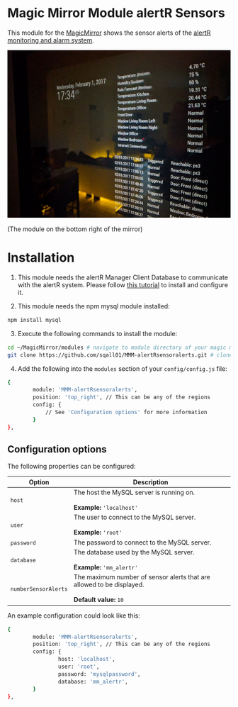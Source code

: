 # Magic Mirror Module alertR Sensors
This module for the [MagicMirror](https://github.com/MichMich/MagicMirror) shows the sensor alerts of the [alertR monitoring and alarm system](https://github.com/sqall01/alertR).

![MagicMirror](pics/magicmirror.jpg)

(The module on the bottom right of the mirror)

# Installation

1. This module needs the alertR Manager Client Database to communicate with the alertR system. Please follow [this tutorial](https://github.com/sqall01/alertR/wiki/Tutorial-ManagerClientDatabase) to install and configure it.

2. This module needs the npm mysql module installed:

```bash
npm install mysql
```

3. Execute the following commands to install the module:

```bash
cd ~/MagicMirror/modules # navigate to module directory of your magic mirror
git clone https://github.com/sqall01/MMM-alertRsensoralerts.git # clone this module
```

4. Add the following into the `modules` section of your `config/config.js` file:

```bash
{
        module: 'MMM-alertRsensoralerts',
        position: 'top_right', // This can be any of the regions
        config: {
            // See 'Configuration options' for more information
        }
},
```

## Configuration options

The following properties can be configured:

| Option                        | Description
| ----------------------------  | -----------
| `host`                        | The host the MySQL server is running on. <br><br> **Example:** `'localhost'`
| `user`                        | The user to connect to the MySQL server. <br><br> **Example:** `'root'`
| `password`                    | The password to connect to the MySQL server.
| `database`                    | The database used by the MySQL server. <br><br> **Example:** `'mm_alertr'`
| `numberSensorAlerts`                     | The maximum number of sensor alerts that are allowed to be displayed. <br><br> **Default value:** `10`

An example configuration could look like this:

```bash
{
        module: 'MMM-alertRsensoralerts',
        position: 'top_right', // This can be any of the regions
        config: {
                host: 'localhost',
                user: 'root',
                password: 'mysqlpassword',
                database: 'mm_alertr',
        }
},
```
